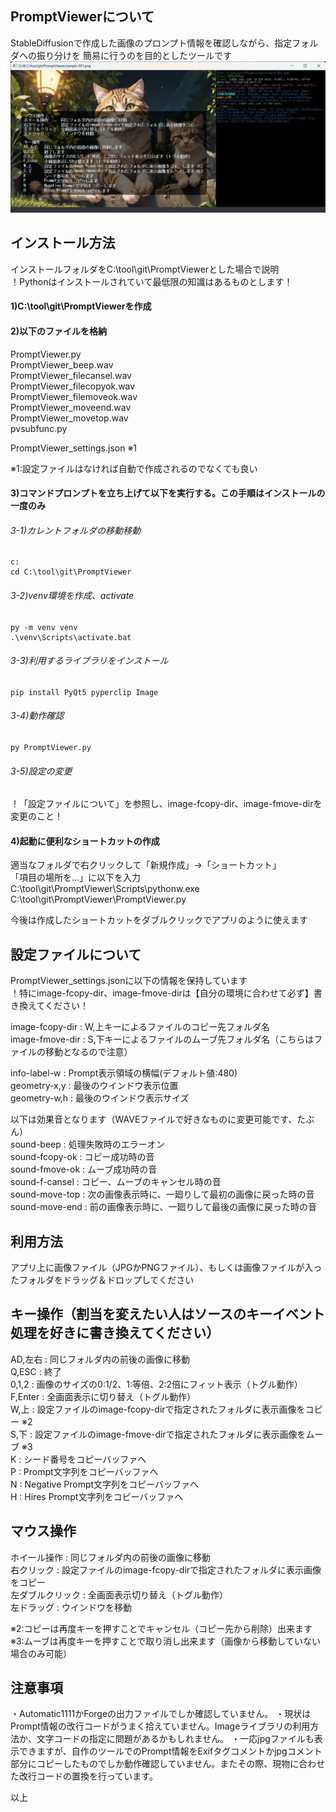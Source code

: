 ## PromptViewerについて
StableDiffusionで作成した画像のプロンプト情報を確認しながら、指定フォルダへの振り分けを
簡易に行うのを目的としたツールです  
![PromptViewer-image](docs/PromptViewer-image.jpg)

## インストール方法
インストールフォルダをC:\tool\git\PromptViewerとした場合で説明  
！Pythonはインストールされていて最低限の知識はあるものとします！  

#### 1)C:\tool\git\PromptViewerを作成
#### 2)以下のファイルを格納
  PromptViewer.py  
  PromptViewer_beep.wav  
  PromptViewer_filecansel.wav  
  PromptViewer_filecopyok.wav  
  PromptViewer_filemoveok.wav  
  PromptViewer_moveend.wav  
  PromptViewer_movetop.wav  
  pvsubfunc.py  
  
  PromptViewer_settings.json    ※1

※1:設定ファイルはなければ自動で作成されるのでなくても良い
  
#### 3)コマンドプロンプトを立ち上げて以下を実行する。この手順はインストールの一度のみ
###### 3-1)カレントフォルダの移動移動
    c:
    cd C:\tool\git\PromptViewer
###### 3-2)venv環境を作成、activate
    py -m venv venv
    .\venv\Scripts\activate.bat
###### 3-3)利用するライブラリをインストール
    pip install PyQt5 pyperclip Image
###### 3-4)動作確認
    py PromptViewer.py
    
###### 3-5)設定の変更
！「設定ファイルについて」を参照し、image-fcopy-dir、image-fmove-dirを変更のこと！

#### 4)起動に便利なショートカットの作成
  適当なフォルダで右クリックして「新規作成」->「ショートカット」  
「項目の場所を...」に以下を入力
  C:\tool\git\PromptViewer\Scripts\pythonw.exe C:\tool\git\PromptViewer\PromptViewer.py  
  
  今後は作成したショートカットをダブルクリックでアプリのように使えます  

## 設定ファイルについて
PromptViewer_settings.jsonに以下の情報を保持しています  
！特にimage-fcopy-dir、image-fmove-dirは【自分の環境に合わせて必ず】書き換えてください！  

image-fcopy-dir   : W,上キーによるファイルのコピー先フォルダ名  
image-fmove-dir   : S,下キーによるファイルのムーブ先フォルダ名（こちらはファイルの移動となるので注意）  

info-label-w      : Prompt表示領域の横幅(デフォルト値:480)  
geometry-x,y      : 最後のウインドウ表示位置  
geometry-w,h      : 最後のウインドウ表示サイズ  

以下は効果音となります（WAVEファイルで好きなものに変更可能です、たぶん）  
sound-beep        : 処理失敗時のエラーオン  
sound-fcopy-ok    : コピー成功時の音  
sound-fmove-ok    : ムーブ成功時の音  
sound-f-cansel    : コピー、ムーブのキャンセル時の音  
sound-move-top    : 次の画像表示時に、一廻りして最初の画像に戻った時の音  
sound-move-end    : 前の画像表示時に、一廻りして最後の画像に戻った時の音  

## 利用方法
アプリ上に画像ファイル（JPGかPNGファイル）、もしくは画像ファイルが入ったフォルダをドラッグ＆ドロップしてください

## キー操作（割当を変えたい人はソースのキーイベント処理を好きに書き換えてください）
AD,左右   : 同じフォルダ内の前後の画像に移動  
Q,ESC     : 終了  
0,1,2     : 画像のサイズの0:1/2、1:等倍、2:2倍にフィット表示（トグル動作）  
F,Enter   : 全画面表示に切り替え（トグル動作）  
W,上      : 設定ファイルのimage-fcopy-dirで指定されたフォルダに表示画像をコピー ※2  
S,下      : 設定ファイルのimage-fmove-dirで指定されたフォルダに表示画像をムーブ ※3  
K         : シード番号をコピーバッファへ  
P         : Prompt文字列をコピーバッファへ  
N         : Negative Prompt文字列をコピーバッファへ  
H         : Hires Prompt文字列をコピーバッファへ  

## マウス操作
ホイール操作      : 同じフォルダ内の前後の画像に移動  
右クリック        : 設定ファイルのimage-fcopy-dirで指定されたフォルダに表示画像をコピー  
左ダブルクリック  : 全画面表示切り替え（トグル動作）  
左ドラッグ       :  ウインドウを移動  

※2:コピーは再度キーを押すことでキャンセル（コピー先から削除）出来ます  
※3:ムーブは再度キーを押すことで取り消し出来ます（画像から移動していない場合のみ可能）  

## 注意事項
・Automatic1111かForgeの出力ファイルでしか確認していません。
・現状はPrompt情報の改行コードがうまく拾えていません。Imageライブラリの利用方法か、文字コードの指定に問題があるかもしれません。
・一応jpgファイルも表示できますが、自作のツールでのPrompt情報をExifタグコメントかjpgコメント部分にコピーしたものでしか動作確認していません。またその際、現物に合わせた改行コードの置換を行っています。

以上
